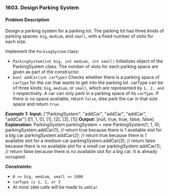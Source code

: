 ### 1603. Design Parking System

#### Problem Description

Design a parking system for a parking lot. The parking lot has three kinds of parking spaces: `big`, `medium`, and `small`, with a fixed number of slots for each size.

Implement the `ParkingSystem` class:

- `ParkingSystem(int big, int medium, int small)` Initializes object of the ParkingSystem class. The number of slots for each parking space are given as part of the constructor.
- `bool addCar(int carType)` Checks whether there is a parking space of `carType` for the car that wants to get into the parking lot. carType can be of three kinds: `big`, `medium`, or `small`, which are represented by `1, 2, and 3` respectively. A car can only park in a parking space of its `carType`. If there is no space available, return `false`, else park the car in that size space and return `true`.

**_Example 1:_**
**Input:** ["ParkingSystem", "addCar", "addCar", "addCar", "addCar"]
[[1, 1, 0], [1], [2], [3], [1]]
**Output:** [null, true, true, false, false]
**Explanation:**
ParkingSystem parkingSystem = new ParkingSystem(1, 1, 0);
parkingSystem.addCar(1); // return true because there is 1 available slot for a big car
parkingSystem.addCar(2); // return true because there is 1 available slot for a medium car
parkingSystem.addCar(3); // return false because there is no available slot for a small car
parkingSystem.addCar(1); // return false because there is no available slot for a big car. It is already occupied.

**_Constraints:_**

- `0 <= big, medium, small <= 1000`
- `carType is 1, 2, or 3`
- At most `1000` calls will be made to `addCar`
